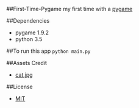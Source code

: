 ##First-Time-Pygame
my first time with a [pygame](http://www.pygame.org)

##Dependencies
- pygame 1.9.2
- python 3.5

##To run this app
`python main.py`

##Assets Credit
- [cat.jpg](https://s-media-cache-ak0.pinimg.com/236x/22/de/56/22de560882988177d06c1e5f3aa4c457.jpg)

##License
- [MIT](LICENSE.md)
